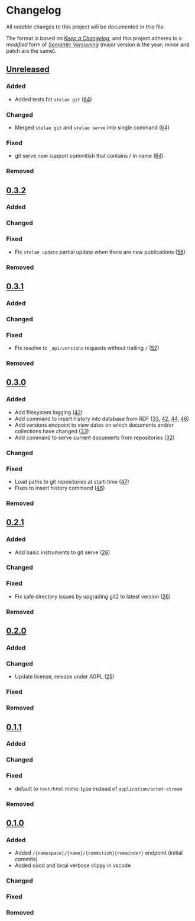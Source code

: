 # Changelog

All _notable_ changes to this project will be documented in this file.

The format is based on _[Keep a Changelog][keepachangelog]_,
and this project adheres to a _modified_ form of _[Semantic Versioning][semver]_
(major version is the year; minor and patch are the same).

## [Unreleased]

### Added

- Added tests fot `stelae git` ([64])

### Changed

- Merged `stelae git` and `stelae serve` into single command ([64])

### Fixed

- git serve now support commitish that contains / in name ([64])

### Removed

[64]: https://github.com/openlawlibrary/stelae/pull/64

## [0.3.2]

### Added

### Changed

### Fixed

- Fix `stelae update` partial update when there are new publications ([56])

### Removed

[56]: https://github.com/openlawlibrary/stelae/pull/56

## [0.3.1]

### Added

### Changed

### Fixed

- Fix resolve to `_api/versions` requests without trailing `/` ([52])

### Removed

[52]: https://github.com/openlawlibrary/stelae/pull/52

## [0.3.0]

### Added

- Add filesystem logging ([42])
- Add command to insert history into database from RDF ([33], [42], [44], [46])
- Add versions endpoint to view dates on which documents and/or collections have changed ([33])
- Add command to serve current documents from repositories ([32])

### Changed

### Fixed

- Load paths to git repositories at start-time ([47])
- Fixes to insert history command ([46])

### Removed

[47]: https://github.com/openlawlibrary/stelae/pull/47
[46]: https://github.com/openlawlibrary/stelae/pull/46
[44]: https://github.com/openlawlibrary/stelae/pull/44
[42]: https://github.com/openlawlibrary/stelae/pull/42
[33]: https://github.com/openlawlibrary/stelae/pull/33
[32]: https://github.com/openlawlibrary/stelae/pull/32

## [0.2.1]

### Added

- Add basic instruments to git serve ([26])

### Changed

### Fixed

- Fix safe directory issues by upgrading git2 to latest version ([26])

### Removed

[26]: https://github.com/openlawlibrary/stelae/pull/26

## [0.2.0]

### Added

### Changed

- Update license, release under AGPL ([25])

### Fixed

### Removed

[25]: https://github.com/openlawlibrary/stelae/pull/25

## [0.1.1]

### Added

### Changed

### Fixed

- default to `text/html` mime-type instead of `application/octet-stream`

### Removed

## [0.1.0]

### Added

- Added `/{namespace}/{name}/{commitish}{remainder}` endpoint (initial commits)
- Added ci/cd and local verbose clippy in vscode

### Changed

### Fixed

### Removed

[Unreleased]: https://github.com/openlawlibrary/stelae/compare/v0.3.2...HEAD
[0.3.2]: https://github.com/openlawlibrary/stelae/compare/v0.3.1...v0.3.2
[0.3.1]: https://github.com/openlawlibrary/stelae/compare/v0.3.0...v0.3.1
[0.3.0]: https://github.com/openlawlibrary/stelae/compare/v0.2.1...v0.3.0
[0.2.1]: https://github.com/openlawlibrary/stelae/compare/v0.2.0...v0.2.1
[0.2.0]: https://github.com/openlawlibrary/stelae/compare/v0.1.1...v0.2.0
[0.1.1]: https://github.com/openlawlibrary/stelae/compare/v0.1.0...v0.1.1
[0.1.0]: https://github.com/openlawlibrary/stelae/compare/2b01423c06369f5f0f168ae4c4698371d713ede7...v0.1.0

[keepachangelog]: https://keepachangelog.com/en/1.0.0/
[semver]: https://semver.org/spec/v2.0.0.html